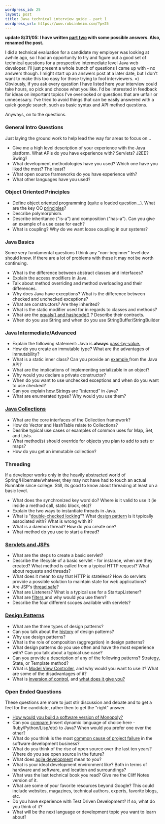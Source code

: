 ```yaml
--- 
wordpress_id: 25
layout: post
title: Java technical interview guide - part 1
wordpress_url: https://www.robsanheim.com/?p=25
---
```

<b>update 8/31/05: I have written <a href="https://www.robsanheim.com/2005/08/31/java-technical-interview-questions-part-two-some-answers/">part two</a> with some possible answers.  Also, renamed the post.</b>

I did a technical evaluation for a candidate my employer was looking at awhile ago, so I had an opportunity to try and figure out a good set of technical questions for a prospective intermediate level Java web developer.  I'll just present a whole bunch of questions I came up with - no answers though.  I might start up an answers post at a later date, but I don't want to make this too easy for those trying to fool interviewers. =)  Obviously, if you ask every question I have listed here your interview could take hours, so pick and choose what you like.  I'd be interested in feedback for ideas on important topics I've overlooked or questions that are unfair or unnecessary.  I've tried to avoid things that can be easily answered with a quick google search, such as basic syntax and API method questions.

Anyways, on to the questions. <!--more-->

<h3>General Intro Questions</h3>
Just laying the ground work to help lead the way for areas to focus on...
<ul>
	<li>Give me a high level description of your experience with the Java platform.  What APIs do you have experience with?  Servlets?  J2EE?  Swing?</li>
        <li>What development methodologies have you used?  Which one have you liked the most?  The least?</li>
	<li>What open source frameworks do you have experience with?</li>
	<li>What other languages have you used?</li>
</ul>

<h3>Object Oriented Principles</h3>
<ul>
	<li><a href="https://c2.com/cgi/wiki?DefinitionsForOo">Define object oriented programming</a> (quite a loaded question...).  What are the key OO <a href="https://c2.com/cgi/wiki?PolymorphismEncapsulationInheritance">principles</a>?</li>
	<li>Describe polymorphism.</li>
        <li>Describe inheritance ("is-a") and composition ("has-a").  Can you give an example of a use case for each?</li>
	<li>What is coupling?  Why do we want loose coupling in our systems?</li>
</ul>

<h3>Java Basics</h3>
Some very fundamental questions I think any "non-beginner" level dev should know.  If there are a lot of problems with these it may not be worth continuing.
<ul>
	<li>What is the difference between abstract classes and interfaces?</li>
	<li>Explain the access modifiers in Java.</li>
	<li>Talk about method overriding and method overloading and their differences.</li>
	<li>Why does Java have exceptions?  What is the difference between checked and unchecked exceptions?</li>
	<li>What are constructors?  Are they inherited?</li>
	<li>What is the static modifier used for in regards to classes and methods?</li>
        <li>What are the <a href="https://java.sun.com/j2se/1.4/docs/api/java/lang/Object.html">equals() and hashcode()</a> ?  Describe their contracts.</li>
        <li>When do you use String and when do you use StringBuffer/StringBuilder</li>
</ul>

<h3>Java Intermediate/Advanced</h3>
<ul>
<li>Explain the following statement: Java is <strong>always</strong> <a href="https://www.javaranch.com/campfire/StoryCups.jsp">pass-by-value.</a></li>
	<li>How do you create an immutable type?  What are the advantages of immutability?</li>
	<li>What is a static inner class?  Can you provide an <a href="https://java.sun.com/j2se/1.4.2/docs/api/java/util/Map.Entry.html">example </a>from the Java API?</li>
	<li>What are the implications of implementing serializable in an object?</li>
	<li>Why would you declare a private constructor?</li>
        <li>When do you want to use unchecked exceptions and when do you want to use checked?</li>
        <li>Can you explain <a href="https://www.cs.technion.ac.il/~genadyb/strings/strings.html">how Strings</a> are "<a href="https://mindprod.com/jgloss/interned.html">interned</a>" in Java?</li>
	<li>What are enumerated types?  Why would you use them?</li>
</ul>

<h3><a href="https://java.sun.com/j2se/1.4.2/docs/guide/collections/">Java Collections</a></h3>
<ul>
	<li>What are the core interfaces of the Collection framework?</li>
	<li>How do Vector and HashTable relate to Collections?</li>
	<li>Desribe typical use cases or examples of common uses for Map, Set, and Lists.</li>
	<li>What method(s) should override for objects you plan to add to sets or maps?</li>
        <li>How do you get an immutable collection?</li>
</ul>

<h3>
</h3><h3>Threading</h3>
If a developer works only in the heavily abstracted world of Spring/Hibernate/whatever, they may not have had to touch an actual Runnable since college.  Still, its good to know about threading at least on a basic level.
<ul>
	<li>What does the synchronized key word do?  Where is it valid to use it (ie inside a method call, static block, etc)?</li>
        <li>Explain the two ways to instantiate threads in Java.</li>
	<li>What is "<a href="https://www.cs.umd.edu/~pugh/java/memoryModel/DoubleCheckedLocking.html">double-checked locking</a>"?  What <a href="https://www-106.ibm.com/developerworks/java/library/j-dcl.html">design pattern</a> is it typically associated with?  What is wrong with it?</li>
        <li>What is a daemon thread?  How do you create one?</li>
        <li>What method do you use to start a thread?</li>
 </ul>

<h3><a href="https://www.amazon.com/exec/obidos/tg/detail/-/0596005407?v=glance">Servlets and JSPs</a></h3>
<ul>
	<li>What are the steps to create a basic servlet?</li>
	<li>Describe the lifecycle of a basic servlet - for instance, when are they created?  What method is called from a typical HTTP request?  What about requests and threads?</li>
	<li>What does it mean to say that HTTP is stateless?  How do servlets provide a possible solution to maintain state for web applications?</li>
	<li>Are JSP's <a href="https://www.jguru.com/faq/view.jsp?EID=368">thread safe</a>?</li>
	<li>What are Listeners?  What is a typical use for a StartupListener?</li>
	<li>What are <a href="https://java.sun.com/products/servlet/Filters.html">filters </a>and why would you use them?</li>
         <li>Describe the four different scopes available with servlets?
</li></ul>

<h3><a href="https://c2.com/cgi/wiki?DesignPatterns">Design Patterns</a></h3>
<ul>
	<li>What are the three types of design patterns?</li>
        <li>Can you talk about the <a href="https://gee.cs.oswego.edu/dl/ca/ca/ca.html">history</a> of design patterns?</li>
	<li>Why use design patterns?</li>
         <li>What is the role of composition (aggregation) in design patterns?</li>
	<li>What design patterns do you use often and have the most experience with?  Can you talk about a typical use case?</li>
        <li>Can you provide a description of any of the following patterns?  Strategy, State, or Template method?</li>
         <li>What is <a href="https://c2.com/cgi/wiki?ModelViewController">Model View Controller</a>, and why would you want to use it?  What are some of the disadvantages of it?
	</li><li>What is <a href="https://www.theserverside.com/articles/article.tss?l=IOCBeginners">inversion of control</a>, and <a href="https://www.martinfowler.com/articles/injection.html">what does it give you?</a></li>
</ul>

<h3>Open Ended Questions</h3>
These questions are more to just stir discussion and debate and to get a feel for the candidate, rather then to get the "right" answer.
<ul>
	<li><a href="https://c2.com/cgi/wiki?DesignChallengesForInterview">How would you build a software version of Monopoly?</a></li>
        <li>Can you <a href="https://www.jvoegele.com/software/langcomp.html">compare </a>(insert dynamic language of choice here - Ruby/Python/Lisp/etc) to Java?  When would you prefer one over the other?</li>
        <li>What do you think is the most <a href="https://en.wikipedia.org/wiki/The_Mythical_Man-Month">common cause of project failure</a> in the software development business?</li>
        <li>What do you think of the rise of open source over the last ten years?  Where do you see open source in the future?</li>
<li>What does <a href="https://agilemanifesto.org/">agile development</a> mean to you?</li>
	<li>What is your ideal development environment like?  Both in terms of hardware and software, and location and surroundings?</li>
	<li>What was the last technical book you read?  Give me the Cliff Notes version of it.</li>
	<li>What are some of your favorite resources beyond Google?  This could include websites, magazines, technical authors, experts, favorite blogs, etc.</li>
	<li>Do you have experience with Test Driven Development?  If so, what do you think of it?</li>
<li>What will be the next language or development topic you want to learn about?</li>
</ul>
